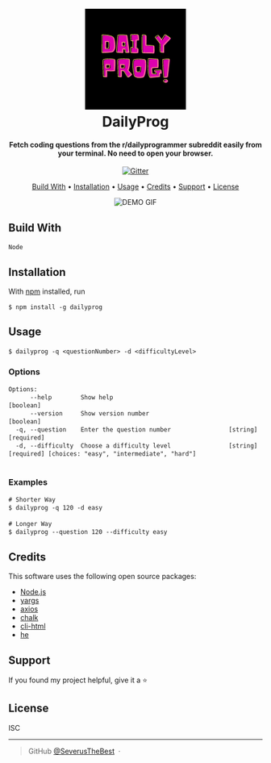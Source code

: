 
<h1 align="center">
  <br>
  <a href="https://www.npmjs.com/package/dailyprog"><img src="images/dailyprog.png" alt="DailyProg" width="200"></a>
  <br>
  DailyProg
  <br>
</h1>

<h4 align="center">Fetch coding questions from the <strong>r/dailyprogrammer</strong> subreddit easily from your terminal. No need to open your browser.</h4>

<p align="center">
  <a href="https://badge.fury.io/js/dailyprog">
    <img src="https://badge.fury.io/js/dailyprog.svg"
         alt="Gitter">
  </a>
</p>

<p align="center">
  <a href="#build-with">Build With</a> •
  <a href="#installation">Installation</a> •
  <a href="#usage">Usage</a> •
  <a href="#credits">Credits</a> •
  <a href="#support">Support</a> •
  <a href="#license">License</a>
</p>

<p align="center">
  <img alt="DEMO GIF" src="https://media.giphy.com/media/yyYfpIromlL1STfQPB/giphy.gif" />
</p>


## Build With

    Node

## Installation

With [npm](https://npmjs.org/) installed, run

    $ npm install -g dailyprog

## Usage

    $ dailyprog -q <questionNumber> -d <difficultyLevel>

### Options

```
Options:
      --help        Show help                                          [boolean]
      --version     Show version number                                [boolean]
  -q, --question    Enter the question number                [string] [required]
  -d, --difficulty  Choose a difficulty level                [string] [required] [choices: "easy", "intermediate", "hard"]
                   
```

### Examples

```
# Shorter Way
$ dailyprog -q 120 -d easy

# Longer Way
$ dailyprog --question 120 --difficulty easy
```

## Credits

This software uses the following open source packages:

- [Node.js](https://nodejs.org/)
- [yargs](https://www.npmjs.com/package/yargs)
- [axios](https://www.npmjs.com/package/axios)
- [chalk](https://www.npmjs.com/package/chalk)
- [cli-html](https://www.npmjs.com/package/cli-html)
- [he](https://www.npmjs.com/package/he)


## Support

If you found my project helpful, give it a :star:

<!-- ## You may also like...

- [Pomolectron](https://github.com/amitmerchant1990/pomolectron) - A pomodoro app
- [Correo](https://github.com/amitmerchant1990/correo) - A menubar/taskbar Gmail App for Windows and macOS -->

## License

ISC

---

<!-- > [amitmerchant.com](https://www.amitmerchant.com) &nbsp;&middot;&nbsp; -->
> GitHub [@SeverusTheBest](https://github.com/SeverusTheBest) &nbsp;&middot;&nbsp;


